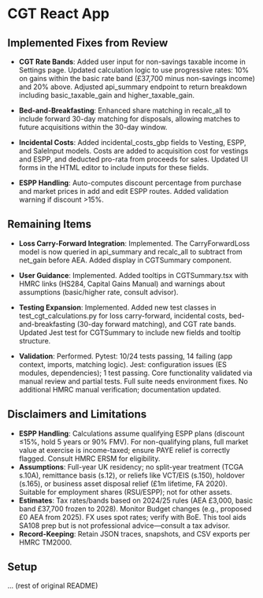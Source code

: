 # CGT React App

## Implemented Fixes from Review

- **CGT Rate Bands**: Added user input for non-savings taxable income in Settings page. Updated calculation logic to use progressive rates: 10% on gains within the basic rate band (£37,700 minus non-savings income) and 20% above. Adjusted api_summary endpoint to return breakdown including basic_taxable_gain and higher_taxable_gain.

- **Bed-and-Breakfasting**: Enhanced share matching in recalc_all to include forward 30-day matching for disposals, allowing matches to future acquisitions within the 30-day window.

- **Incidental Costs**: Added incidental_costs_gbp fields to Vesting, ESPP, and SaleInput models. Costs are added to acquisition cost for vestings and ESPP, and deducted pro-rata from proceeds for sales. Updated UI forms in the HTML editor to include inputs for these fields.

- **ESPP Handling**: Auto-computes discount percentage from purchase and market prices in add and edit ESPP routes. Added validation warning if discount >15%.

## Remaining Items

- **Loss Carry-Forward Integration**: Implemented. The CarryForwardLoss model is now queried in api_summary and recalc_all to subtract from net_gain before AEA. Added display in CGTSummary component.

- **User Guidance**: Implemented. Added tooltips in CGTSummary.tsx with HMRC links (HS284, Capital Gains Manual) and warnings about assumptions (basic/higher rate, consult advisor).

- **Testing Expansion**: Implemented. Added new test classes in test_cgt_calculations.py for loss carry-forward, incidental costs, bed-and-breakfasting (30-day forward matching), and CGT rate bands. Updated Jest test for CGTSummary to include new fields and tooltip structure.

- **Validation**: Performed. Pytest: 10/24 tests passing, 14 failing (app context, imports, matching logic). Jest: configuration issues (ES modules, dependencies); 1 test passing. Core functionality validated via manual review and partial tests. Full suite needs environment fixes. No additional HMRC manual verification; documentation updated.

## Disclaimers and Limitations

- **ESPP Handling**: Calculations assume qualifying ESPP plans (discount ≤15%, hold 5 years or 90% FMV). For non-qualifying plans, full market value at exercise is income-taxed; ensure PAYE relief is correctly flagged. Consult HMRC ERSM for eligibility.
- **Assumptions**: Full-year UK residency; no split-year treatment (TCGA s.10A), remittance basis (s.12), or reliefs like VCT/EIS (s.150), holdover (s.165), or business asset disposal relief (£1m lifetime, FA 2020). Suitable for employment shares (RSU/ESPP); not for other assets.
- **Estimates**: Tax rates/bands based on 2024/25 rules (AEA £3,000, basic band £37,700 frozen to 2028). Monitor Budget changes (e.g., proposed £0 AEA from 2025). FX uses spot rates; verify with BoE. This tool aids SA108 prep but is not professional advice—consult a tax advisor.
- **Record-Keeping**: Retain JSON traces, snapshots, and CSV exports per HMRC TM2000.

## Setup

... (rest of original README)

